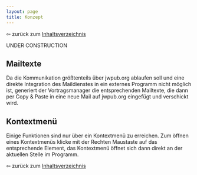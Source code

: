 ```yaml
---
layout: page
title: Konzept
---
```

⇦ zurück zum [Inhaltsverzeichnis](README.md)

UNDER CONSTRUCTION

## Mailtexte
Da die Kommunikation größtenteils über jwpub.org ablaufen soll und eine direkte Integration des Maildienstes in ein externes Programm nicht möglich ist, generiert der Vortragsmanager die entsprechenden Mailtexte, die dann per Copy & Paste in eine neue Mail auf jwpub.org eingefügt und verschickt wird.

## Kontextmenü
Einige Funktionen sind nur über ein Kontextmenü zu erreichen. Zum öffnen eines Kontextmenüs klicke mit der Rechten Maustaste auf das entsprechende Element, das Kontextmenü öffnet sich dann direkt an der aktuellen Stelle im Programm.

⇦ zurück zum [Inhaltsverzeichnis](README.md)

